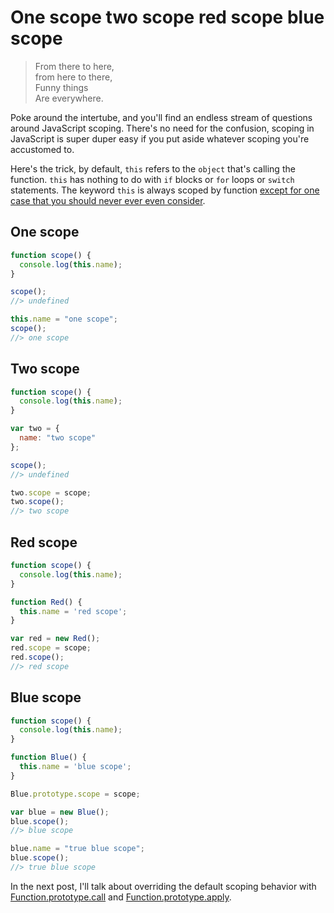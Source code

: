One scope two scope red scope blue scope
=========================================

> From there to here,  
> from here to there,  
> Funny things  
> Are everywhere.  

Poke around the intertube, and you'll find an endless stream of questions around JavaScript scoping. There's no need for the confusion, scoping in JavaScript is super duper easy if you put aside whatever scoping you're accustomed to.  
  
Here's the trick, by default, `this` refers to the `object` that's calling the function. `this` has nothing to do with `if` blocks or `for` loops or `switch` statements. The keyword `this` is always scoped by function [except for one case that you should never ever even consider](https://developer.mozilla.org/en-US/docs/Web/JavaScript/Reference/Statements/with).  

## One scope
```javascript
function scope() {
  console.log(this.name);
}

scope();
//> undefined

this.name = "one scope";
scope();
//> one scope
```

## Two scope
```javascript
function scope() {
  console.log(this.name);
}

var two = {
  name: "two scope"
};

scope();
//> undefined

two.scope = scope;
two.scope();
//> two scope
```

## Red scope
```javascript
function scope() {
  console.log(this.name);
}

function Red() {
  this.name = 'red scope';
}

var red = new Red();
red.scope = scope;
red.scope();
//> red scope
```

## Blue scope
```javascript
function scope() {
  console.log(this.name);
}

function Blue() {
  this.name = 'blue scope';
}

Blue.prototype.scope = scope;

var blue = new Blue();
blue.scope();
//> blue scope

blue.name = "true blue scope";
blue.scope();
//> true blue scope
```

In the next post, I'll talk about overriding the default scoping behavior with [Function.prototype.call](https://developer.mozilla.org/en-US/docs/Web/JavaScript/Reference/Global_Objects/Function/call) and [Function.prototype.apply](https://developer.mozilla.org/en-US/docs/Web/JavaScript/Reference/Global_Objects/Function/apply).